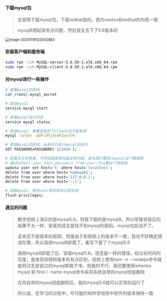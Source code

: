 #### 下载mysql包

> 去官网下载mysql包，下载redhat版的。因为centos和redhat的内核一致
>
> mysql8用起来有点问题，然后我又去下了5.6版本的

<img src="F:\学习笔记\rootImages\image-20201119122042883.png" alt="image-20201119122042883" style="zoom: 80%;" />



#### 安装客户端和服务端

``` bash
sudo rpm -ivh MySQL-server-5.6.50-1.el6.x86_64.rpm 
sudo rpm -ivh MySQL-client-5.6.50-1.el6.x86_64.rpm
```



#### 对mysql进行一些操作

``` bash
# 查看mysql的密码
cat /root/.mysql_secret

# 启动mysql
service mysql start

# 查看mysql运行状态
service mysql status

# 登录mysql，需要安装好了client后才能登录
mysql -uroot -pDFldTj3ceR1wxxTH

# 修改mysql的密码，从命令行进入mysql后执行
SET PASSWORD=PASSWORD('123456');

# 配置无主机登录，不然远程登录可能会有问题，首先我们要进入mysql这个数据库
# 通过select user,host,passwors from user;可以看这个表结构
updata user set host='%' where host='localhost';
delete from user where host='hadoop01';
delete from user where host='127.0.0.1';
delete from user where host='::1';

# 刷新mysql，使对user表的改动立即生效
flush privileges;
```



#### 遇见的问题

> 教学视频上演示的是mysql5.6，但我下载的是mysql8。所以导致安装后的结果不太一样，安装完成总是找不到mysql的密码，mysql也启动不了。
>
> 这肯定不是版本的原因，但是由于和视频上的版本不一致，我也不好确定错误在哪，所以我把mysql8卸载了，重写下载了个mysql5.6
>
> 我把mysql8卸载了后，安装mysql5.6。但还是一样的错误，经过长时间的百度，我发现视频和我本机有点区别，视频上使用rpm -e --nodeps命令就能将过去安装过的mysql卸载干净，但我的不行。我还要使用whereis mysql 和 find / -name mysql命令来将系统自带的mysql彻底删除
>
> 在将自带的mysql彻底删除后，我的mysql5.6就可以正常的运行了
>
> 所以说，在学习的过程中，尽可能的和所学视频中软件的版本保持一致